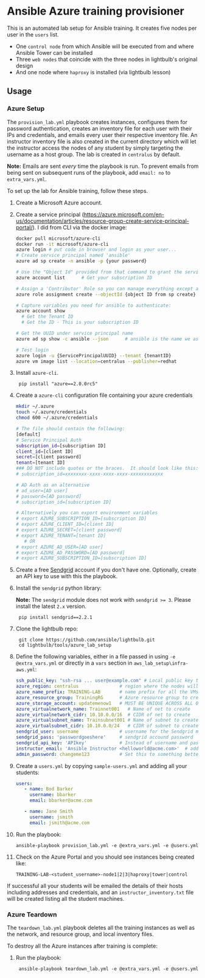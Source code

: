 Ansible Azure training provisioner
================================

This is an automated lab setup for Ansible training. It creates five nodes per user in the `users` list.

* One `control node` from which Ansible will be executed from and where Ansible Tower can be installed
* Three `web nodes` that coincide with the three nodes in lightbulb's original design
* And one node where `haproxy` is installed (via lightbulb lesson)

## Usage ##


### Azure Setup ###

The `provision_lab.yml` playbook creates instances, configures them for password authentication, creates an inventory file for each user with their IPs and credentials, and emails every user their respective inventory file. An instructor inventory file is also created in the current directory which will let the instructor access the nodes of any student by simply targeting the username as a host group. The lab is created in `centralus` by default.

**Note:** Emails are sent _every_ time the playbook is run. To prevent emails from being sent on subsequent runs of the playbook, add `email: no` to `extra_vars.yml`.

To set up the lab for Ansible training, follow these steps.

1. Create a Microsoft Azure account.

2. Create a service principal (https://azure.microsoft.com/en-us/documentation/articles/resource-group-create-service-principal-portal/).  I did from CLI via the docker image:

   ```bash
   docker pull microsoft/azure-cli
   docker run -it microsoft/azure-cli
   azure login # put code in browser and login as your user...
   # Create service principal named 'ansible'
   azure ad sp create -n ansible -p {your password}
   
   # Use the "Object Id" provided from that command to grant the service principal permissions on your subscription
   azure account list      # Get your subscription ID

   # Assign a 'Contributor' Role so you can manage everything except access
   azure role assignment create --objectId {object ID from sp create} -o Contributor -c /subscriptions/{subscriptionId}/

   # Capture variables you need for ansible to authenticate:
   azure account show
     # Get the Tenant ID
     # Get the ID - This is your subscription ID
   
   # Get the UUID under service principal name
   azure ad sp show -c ansible --json      # ansible is the name we assigned the sp above
   
   # Test login 
   azure login -u {ServicePrincipalUUID} --tenant {tenantID}
   azure vm image list --location=centralus --publisher=redhat
   ```

3. Install `azure-cli`.

        pip install "azure==2.0.0rc5"

4. Create a `azure-cli` configuration file containing your azure credentials

    ```bash
    mkdir ~/.azure
    touch ~/.azure/credentials
    chmod 600 ~/.azure/credentials

    # The file should contain the following:
    [default]
    # Service Principal Auth
    subscription_id=[subscription ID]
    client_id=[client ID]
    secret=[client password]
    tenant=[tenant ID]
    ### DO NOT include quotes or the braces.  It should look like this:
    # subscription_id=xxxxxxxx-xxxx-xxxx-xxxx-xxxxxxxxxxxx

    # AD Auth as an alternative
    # ad_user=[AD user]
    # password=[AD password]
    # subscription_id=[subscription ID]

    # Alternatively you can export environment variables
    # export AZURE_SUBSCRIPTION_ID=[subscription ID]
    # export AZURE_CLIENT_ID=[client ID]
    # export AZURE_SECRET=[client password]
    # export AZURE_TENANT=[tenant ID]
       # OR 
    # export AZURE_AD_USER=[AD user]
    # export AZURE_AD_PASSWORD=[AD password]
    # export AZURE_SUBSCRIPTION_ID=[subscription ID]
    ```

5. Create a free [Sendgrid](http://sendgrid.com) account if you don't have one. Optionally, create an API key to use with this the playbook.

6. Install the `sendgrid` python library:

    **Note:** The `sendgrid` module does not work with `sendgrid >= 3`. Please install the latest `2.x` version.

        pip install sendgrid==2.2.1

7. Clone the lightbulb repo:

        git clone https://github.com/ansible/lightbulb.git
        cd lightbulb/tools/azure_lab_setup

8. Define the following variables, either in a file passed in using `-e @extra_vars.yml` or directly in a `vars` section in `aws_lab_setup\infra-aws.yml`:

      ```yaml
      ssh_public_key: "ssh-rsa ... user@example.com" # Local public key that will allow admin access to all instances 
      azure_region: centralus               # region where the nodes will live
      azure_name_prefix: TRAINING-LAB       # name prefix for all the VMs
      azure_resource_group: TrainingRG      # Azure resource group to create
      azure_storage_account: updatemenow1   # MUST BE UNIQUE ACROSS ALL OF AZURE - MUST BE ALL LOWER CASE
      azure_virtualnetwork_name: Trainnet001   # Name of net to create
      azure_virtualnetwork_cidr: 10.10.0.0/16  # CIDR of net to create
      azure_virtualsubnet_name: Trainsubnet001 # Name of subnet to create
      azure_virtualsubnet_cidr: 10.10.0.0/24   # CIDR of subnet to create 
      sendgrid_user: username               # username for the Sendgrid module
      sendgrid_pass: 'passwordgoeshere'     # sendgrid accound password
      sendgrid_api_key: 'APIkey'            # Instead of username and password, you may use an API key. Don't define both.
      instructor_email: 'Ansible Instructor <helloworld@acme.com>'  # address you want the emails to arrive from
      admin_password: changeme123           # Set this to something better if you'd like. Defaults to 'LearnAnsible[two digit month][two digit year]', e.g., LearnAnsible0416
      ```

9. Create a `users.yml` by copying `sample-users.yml` and adding all your students:

     ```yaml
     users:
        - name: Bod Barker
          username: bbarker
          email: bbarker@acme.com

        - name: Jane Smith
          username: jsmith
          email: jsmith@acme.com
     ```

10. Run the playbook:

        ansible-playbook provision_lab.yml -e @extra_vars.yml -e @users.yml

11. Check on the Azure Portal and you should see instances being created like:

        TRAINING-LAB-<student_username>-node1|2|3|haproxy|tower|control

If successful all your students will be emailed the details of their hosts including addresses and credentials, and an `instructor_inventory.txt` file will be created listing all the student machines.


### Azure Teardown ###

The `teardown_lab.yml` playbook deletes all the training instances as well as the network, and resource group, and local inventory files.

To destroy all the Azure instances after training is complete:

1. Run the playbook:

        ansible-playbook teardown_lab.yml -e @extra_vars.yml -e @users.yml
